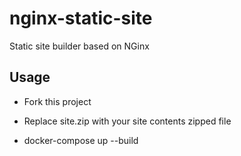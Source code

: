 # nginx-static-site
Static site builder based on NGinx

## Usage

* Fork this project

* Replace site.zip with your site contents zipped file

* docker-compose up --build

